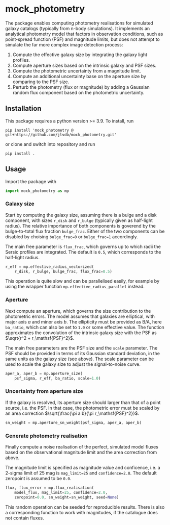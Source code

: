# mock_photometry

The package enables computing photometry realisations for simulated galaxy
catalogs (typically from n-body simulations). It implements an analytical
photometry model that factors in observation conditions, such as point-spread
function (PSF) and magnitude limits, but does not attempt to simulate the far
more complex image detection process:

1. Compute the effective galaxy size by integrating the galaxy light profiles.
2. Compute aperture sizes based on the intrinsic galaxy and PSF sizes.
3. Compute the photometric uncertainty from a magnitude limit.
4. Compute an additional uncertainty base on the aperture size by comparing to
   the PSF size.
5. Perturb the photometry (flux or magnitude) by adding a Gaussian random flux
   component based on the photometric uncertainty.


## Installation

This package requires a python version >= 3.9. To install, run

    pip install 'mock_photometry @ git+https://github.com/jlvdb/mock_photometry.git'

or clone and switch into repository and run

    pip install .


## Usage


Import the package with

```python
import mock_photometry as mp
```

### Galaxy size

Start by computing the galaxy size, assuming there is a bulge and a disk
component, with sizes `r_disk` and `r_bulge` (typically given as half-light
radius). The relative importance of both components is goverend by the
bulge-to-total flux fraction `bulge_frac`. Either of the two components can be
disabled by choising `bulge_frac=0` or `bulge_frac=1` accordingly.

The main free parameter is `flux_frac`, which governs up to which radii the
Sersic profiles are integrated. The default is `0.5`, which corresponds to the
half-light radius.

```python
r_eff = mp.effective_radius_vectorized(
    r_disk, r_bulge, bulge_frac, flux_frac=0.5)
```

This operation is quite slow and can be parallelised easily, for example by
using the wrapper function `mp.effective_radius_parallel` instead.

### Aperture

Next compute an aperture, which governs the size contribution to the photometric
errors. The model assumes that galaxies are elliptical, with major axis $a$ and
minor axis $b$. The ellipticity must be provided as B/A, here `ba_ratio`, which
can also be set to `1.0` or some effective value. The function approximates the
convolution of the intrinsic galaxy size with the PSF as
$\sqrt{r^2 + r_\mathsf{PSF}^2}$.

The main free parameters are the PSF size and the `scale` parameter. The PSF
should be provided in terms of its Gaussian standard deviation, in the same
units as the galaxy size (see above). The scale parameter can be used to scale
the galaxy size to adjust the signal-to-noise curve.

```python
aper_a, aper_b = mp.aperture_size(
    psf_sigma, r_eff, ba_ratio, scale=1.0)
```

### Uncertainty from aperture size

If the galaxy is resolved, its aperture size should larger than that of a point
source, i.e. the PSF. In that case, the photometric error must be scaled by an
area correction $\sqrt{\frac{\pi a b}{\pi r_\mathsf{PSF}^2}}$.

```python
sn_weight = mp.aperture_sn_weight(psf_sigma, aper_a, aper_b)
```

### Generate photometry realisation

Finally compute a noise realisation of the perfect, simulated model fluxes based
on the observational magnitude limit and the area correction from above.

The magnitude limit is specified as magnitude value and conficence, i.e. a
2-sigma limit of 25 mag is `mag_limit=25` and `confidence=2.0`. The default
zeropoint is assumed to be `0.0`.


```python
flux, flux_error = mp.flux_realisation(
    model_flux, mag_limit=25, confidence=2.0,
    zeropoint=0.0, sn_weight=sn_weight, seed=None)
```

This random operation can be seeded for reproducible results. There is also a
corresponding function to work with magnitudes, if the catalogue does not
contain fluxes.
